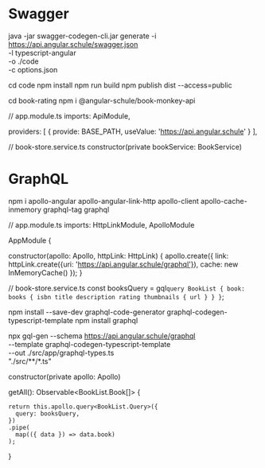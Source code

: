# Swagger

java -jar swagger-codegen-cli.jar generate 
   -i https://api.angular.schule/swagger.json \
   -l typescript-angular \
   -o ./code \
   -c options.json


cd code
npm install
npm run build
npm publish dist --access=public


cd book-rating
npm i @angular-schule/book-monkey-api




// app.module.ts
imports:
  ApiModule,
  
  
providers: [
    { provide: BASE_PATH, useValue: 'https://api.angular.schule' }
],
  
  
// book-store.service.ts
constructor(private bookService: BookService)
  
  
  
# GraphQL

npm i apollo-angular apollo-angular-link-http apollo-client apollo-cache-inmemory graphql-tag graphql

  
// app.module.ts
imports:
  HttpLinkModule,
  ApolloModule
  
  
  
AppModule {

  constructor(apollo: Apollo, httpLink: HttpLink) {
    apollo.create({
      link: httpLink.create({uri: 'https://api.angular.schule/graphql'}),
      cache: new InMemoryCache()
    });
  }


// book-store.service.ts
const booksQuery = gql`
  query BookList {
    book: books {
      isbn
      title
      description
      rating
      thumbnails {
        url
      }
    }
  }
`;


npm install --save-dev graphql-code-generator graphql-codegen-typescript-template
npm install graphql


npx gql-gen --schema https://api.angular.schule/graphql \
  --template graphql-codegen-typescript-template \
  --out ./src/app/graphql-types.ts \
  "./src/**/*.ts"
  
  
constructor(private apollo: Apollo)


  
   getAll(): Observable<BookList.Book[]> {

    return this.apollo.query<BookList.Query>({
      query: booksQuery,
    })
    .pipe(
      map(({ data }) => data.book)
    );
  }
  

